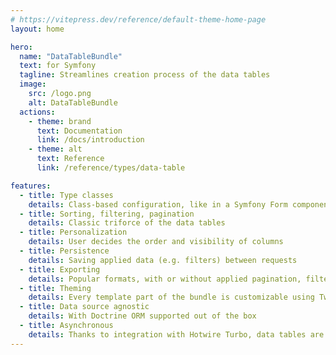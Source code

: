 ```yaml
---
# https://vitepress.dev/reference/default-theme-home-page
layout: home

hero:
  name: "DataTableBundle"
  text: for Symfony
  tagline: Streamlines creation process of the data tables
  image:
    src: /logo.png
    alt: DataTableBundle
  actions:
    - theme: brand
      text: Documentation
      link: /docs/introduction
    - theme: alt
      text: Reference
      link: /reference/types/data-table

features:
  - title: Type classes
    details: Class-based configuration, like in a Symfony Form component
  - title: Sorting, filtering, pagination
    details: Classic triforce of the data tables
  - title: Personalization
    details: User decides the order and visibility of columns
  - title: Persistence
    details: Saving applied data (e.g. filters) between requests
  - title: Exporting
    details: Popular formats, with or without applied pagination, filters and personalization - you name it
  - title: Theming
    details: Every template part of the bundle is customizable using Twig
  - title: Data source agnostic
    details: With Doctrine ORM supported out of the box
  - title: Asynchronous
    details: Thanks to integration with Hotwire Turbo, data tables are asynchronous
---
```



<style>
:root {
  --vp-home-hero-image-background-image: linear-gradient(-50deg, rgba(50, 191, 252, 0.5) 25%, rgba(121, 134, 203, 0.5) 50%);
  --vp-home-hero-image-filter: blur(90px);
}
</style>